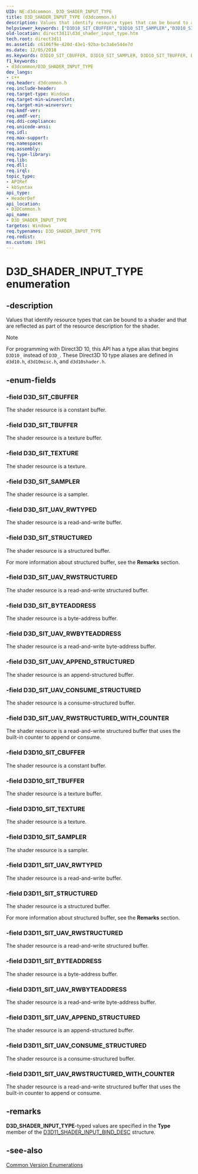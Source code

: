 ```yaml
---
UID: NE:d3dcommon._D3D_SHADER_INPUT_TYPE
title: D3D_SHADER_INPUT_TYPE (d3dcommon.h)
description: Values that identify resource types that can be bound to a shader and that are reflected as part of the resource description for the shader.
helpviewer_keywords: ["D3D10_SIT_CBUFFER","D3D10_SIT_SAMPLER","D3D10_SIT_TBUFFER","D3D10_SIT_TEXTURE","D3D11_SIT_BYTEADDRESS","D3D11_SIT_STRUCTURED","D3D11_SIT_UAV_APPEND_STRUCTURED","D3D11_SIT_UAV_CONSUME_STRUCTURED","D3D11_SIT_UAV_RWBYTEADDRESS","D3D11_SIT_UAV_RWSTRUCTURED","D3D11_SIT_UAV_RWSTRUCTURED_WITH_COUNTER","D3D11_SIT_UAV_RWTYPED","D3D_SHADER_INPUT_TYPE","D3D_SHADER_INPUT_TYPE enumeration [Direct3D 11]","D3D_SIT_BYTEADDRESS","D3D_SIT_CBUFFER","D3D_SIT_SAMPLER","D3D_SIT_STRUCTURED","D3D_SIT_TBUFFER","D3D_SIT_TEXTURE","D3D_SIT_UAV_APPEND_STRUCTURED","D3D_SIT_UAV_CONSUME_STRUCTURED","D3D_SIT_UAV_RWBYTEADDRESS","D3D_SIT_UAV_RWSTRUCTURED","D3D_SIT_UAV_RWSTRUCTURED_WITH_COUNTER","D3D_SIT_UAV_RWTYPED","d3dcommon/D3D10_SIT_CBUFFER","d3dcommon/D3D10_SIT_SAMPLER","d3dcommon/D3D10_SIT_TBUFFER","d3dcommon/D3D10_SIT_TEXTURE","d3dcommon/D3D11_SIT_BYTEADDRESS","d3dcommon/D3D11_SIT_STRUCTURED","d3dcommon/D3D11_SIT_UAV_APPEND_STRUCTURED","d3dcommon/D3D11_SIT_UAV_CONSUME_STRUCTURED","d3dcommon/D3D11_SIT_UAV_RWBYTEADDRESS","d3dcommon/D3D11_SIT_UAV_RWSTRUCTURED","d3dcommon/D3D11_SIT_UAV_RWSTRUCTURED_WITH_COUNTER","d3dcommon/D3D11_SIT_UAV_RWTYPED","d3dcommon/D3D_SHADER_INPUT_TYPE","d3dcommon/D3D_SIT_BYTEADDRESS","d3dcommon/D3D_SIT_CBUFFER","d3dcommon/D3D_SIT_SAMPLER","d3dcommon/D3D_SIT_STRUCTURED","d3dcommon/D3D_SIT_TBUFFER","d3dcommon/D3D_SIT_TEXTURE","d3dcommon/D3D_SIT_UAV_APPEND_STRUCTURED","d3dcommon/D3D_SIT_UAV_CONSUME_STRUCTURED","d3dcommon/D3D_SIT_UAV_RWBYTEADDRESS","d3dcommon/D3D_SIT_UAV_RWSTRUCTURED","d3dcommon/D3D_SIT_UAV_RWSTRUCTURED_WITH_COUNTER","d3dcommon/D3D_SIT_UAV_RWTYPED","direct3d11.d3d_shader_input_type"]
old-location: direct3d11\d3d_shader_input_type.htm
tech.root: direct3d11
ms.assetid: c6106f9e-420d-43e1-92ba-bc3a6e544e7d
ms.date: 12/05/2018
ms.keywords: D3D10_SIT_CBUFFER, D3D10_SIT_SAMPLER, D3D10_SIT_TBUFFER, D3D10_SIT_TEXTURE, D3D11_SIT_BYTEADDRESS, D3D11_SIT_STRUCTURED, D3D11_SIT_UAV_APPEND_STRUCTURED, D3D11_SIT_UAV_CONSUME_STRUCTURED, D3D11_SIT_UAV_RWBYTEADDRESS, D3D11_SIT_UAV_RWSTRUCTURED, D3D11_SIT_UAV_RWSTRUCTURED_WITH_COUNTER, D3D11_SIT_UAV_RWTYPED, D3D_SHADER_INPUT_TYPE, D3D_SHADER_INPUT_TYPE enumeration [Direct3D 11], D3D_SIT_BYTEADDRESS, D3D_SIT_CBUFFER, D3D_SIT_SAMPLER, D3D_SIT_STRUCTURED, D3D_SIT_TBUFFER, D3D_SIT_TEXTURE, D3D_SIT_UAV_APPEND_STRUCTURED, D3D_SIT_UAV_CONSUME_STRUCTURED, D3D_SIT_UAV_RWBYTEADDRESS, D3D_SIT_UAV_RWSTRUCTURED, D3D_SIT_UAV_RWSTRUCTURED_WITH_COUNTER, D3D_SIT_UAV_RWTYPED, d3dcommon/D3D10_SIT_CBUFFER, d3dcommon/D3D10_SIT_SAMPLER, d3dcommon/D3D10_SIT_TBUFFER, d3dcommon/D3D10_SIT_TEXTURE, d3dcommon/D3D11_SIT_BYTEADDRESS, d3dcommon/D3D11_SIT_STRUCTURED, d3dcommon/D3D11_SIT_UAV_APPEND_STRUCTURED, d3dcommon/D3D11_SIT_UAV_CONSUME_STRUCTURED, d3dcommon/D3D11_SIT_UAV_RWBYTEADDRESS, d3dcommon/D3D11_SIT_UAV_RWSTRUCTURED, d3dcommon/D3D11_SIT_UAV_RWSTRUCTURED_WITH_COUNTER, d3dcommon/D3D11_SIT_UAV_RWTYPED, d3dcommon/D3D_SHADER_INPUT_TYPE, d3dcommon/D3D_SIT_BYTEADDRESS, d3dcommon/D3D_SIT_CBUFFER, d3dcommon/D3D_SIT_SAMPLER, d3dcommon/D3D_SIT_STRUCTURED, d3dcommon/D3D_SIT_TBUFFER, d3dcommon/D3D_SIT_TEXTURE, d3dcommon/D3D_SIT_UAV_APPEND_STRUCTURED, d3dcommon/D3D_SIT_UAV_CONSUME_STRUCTURED, d3dcommon/D3D_SIT_UAV_RWBYTEADDRESS, d3dcommon/D3D_SIT_UAV_RWSTRUCTURED, d3dcommon/D3D_SIT_UAV_RWSTRUCTURED_WITH_COUNTER, d3dcommon/D3D_SIT_UAV_RWTYPED, direct3d11.d3d_shader_input_type
f1_keywords:
- d3dcommon/D3D_SHADER_INPUT_TYPE
dev_langs:
- c++
req.header: d3dcommon.h
req.include-header: 
req.target-type: Windows
req.target-min-winverclnt: 
req.target-min-winversvr: 
req.kmdf-ver: 
req.umdf-ver: 
req.ddi-compliance: 
req.unicode-ansi: 
req.idl: 
req.max-support: 
req.namespace: 
req.assembly: 
req.type-library: 
req.lib: 
req.dll: 
req.irql: 
topic_type:
- APIRef
- kbSyntax
api_type:
- HeaderDef
api_location:
- D3DCommon.h
api_name:
- D3D_SHADER_INPUT_TYPE
targetos: Windows
req.typenames: D3D_SHADER_INPUT_TYPE
req.redist: 
ms.custom: 19H1
---
```


# D3D_SHADER_INPUT_TYPE enumeration


## -description


Values that identify resource types that can be bound to a shader and that are reflected as part of the resource description for the shader.

> [!NOTE]
> For programming with Direct3D 10, this API has a type alias that begins `D3D10_` instead of `D3D_`. These Direct3D 10 type aliases are defined in `d3d10.h`, `d3d10misc.h`, and `d3d10shader.h`.

## -enum-fields




### -field D3D_SIT_CBUFFER

The shader resource is a constant buffer.


### -field D3D_SIT_TBUFFER

The shader resource is a texture buffer.


### -field D3D_SIT_TEXTURE

The shader resource is a texture.


### -field D3D_SIT_SAMPLER

The shader resource is a sampler.


### -field D3D_SIT_UAV_RWTYPED

The shader resource is a read-and-write buffer.


### -field D3D_SIT_STRUCTURED

The shader resource is a structured buffer.

For more information about structured buffer, see the <b>Remarks</b> section.


### -field D3D_SIT_UAV_RWSTRUCTURED

The shader resource is a read-and-write structured buffer.


### -field D3D_SIT_BYTEADDRESS

The shader resource is a byte-address buffer.


### -field D3D_SIT_UAV_RWBYTEADDRESS

The shader resource is a read-and-write byte-address buffer.


### -field D3D_SIT_UAV_APPEND_STRUCTURED

The shader resource is an append-structured buffer.


### -field D3D_SIT_UAV_CONSUME_STRUCTURED

The shader resource is a consume-structured buffer.


### -field D3D_SIT_UAV_RWSTRUCTURED_WITH_COUNTER

The shader resource is a read-and-write structured buffer that uses the built-in counter to append or consume.


### -field D3D10_SIT_CBUFFER

The shader resource is a constant buffer.


### -field D3D10_SIT_TBUFFER

The shader resource is a texture buffer.


### -field D3D10_SIT_TEXTURE

The shader resource is a texture.


### -field D3D10_SIT_SAMPLER

The shader resource is a sampler.


### -field D3D11_SIT_UAV_RWTYPED

The shader resource is a read-and-write buffer.


### -field D3D11_SIT_STRUCTURED

The shader resource is a structured buffer.

For more information about structured buffer, see the <b>Remarks</b> section.


### -field D3D11_SIT_UAV_RWSTRUCTURED

The shader resource is a read-and-write structured buffer.


### -field D3D11_SIT_BYTEADDRESS

The shader resource is a byte-address buffer.


### -field D3D11_SIT_UAV_RWBYTEADDRESS

The shader resource is a read-and-write byte-address buffer.


### -field D3D11_SIT_UAV_APPEND_STRUCTURED

The shader resource is an append-structured buffer.


### -field D3D11_SIT_UAV_CONSUME_STRUCTURED

The shader resource is a consume-structured buffer.


### -field D3D11_SIT_UAV_RWSTRUCTURED_WITH_COUNTER

The shader resource is a read-and-write structured buffer that uses the built-in counter to append or consume.


## -remarks



<b>D3D_SHADER_INPUT_TYPE</b>-typed values are specified in the <b>Type</b> member of the <a href="/windows/win32/api/d3d11shader/ns-d3d11shader-d3d11_shader_input_bind_desc">D3D11_SHADER_INPUT_BIND_DESC</a> structure.




## -see-also




<a href="https://docs.microsoft.com/windows/desktop/direct3d11/d3d11-graphics-reference-d3d11-common-enumerations">Common Version Enumerations</a>
 

 

